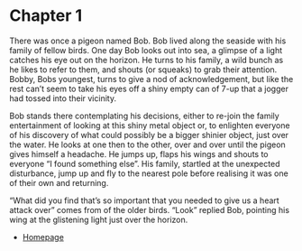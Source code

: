 # Chapter 1

There was once a pigeon named Bob. Bob lived along the seaside with his family of fellow birds.
One day Bob looks out into sea, a glimpse of a light catches his eye out on the horizon.
He turns to his family, a wild bunch as he likes to refer to them, and shouts (or squeaks) to grab their attention.
Bobby, Bobs youngest, turns to give a nod of acknowledgement, but like the rest can’t seem to take his eyes off a shiny empty can of 7-up that a jogger had tossed into their vicinity.

Bob stands there contemplating his decisions, either to re-join the family entertainment of looking at this shiny metal object or,
to enlighten everyone of his discovery of what could possibly be a bigger shinier object, just over the water. He looks at one then to the other,
over and over until the pigeon gives himself a headache. He jumps up, flaps his wings and shouts to everyone “I found something else”.
His family, startled at the unexpected disturbance, jump up and fly to the nearest pole before realising it was one of their own and returning.
        
“What did you find that’s so important that you needed to give us a heart attack over” comes from of the older birds.
“Look” replied Bob, pointing his wing at the glistening light just over the horizon.

* [Homepage ](index.md)


